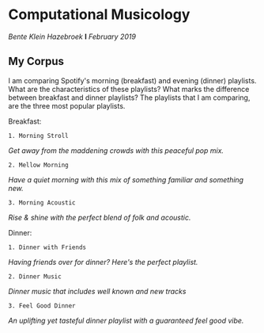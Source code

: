 # Computational Musicology
*Bente Klein Hazebroek*  **I**  *February 2019*

## My Corpus
I am comparing Spotify's morning (breakfast) and evening (dinner) playlists. What are the characteristics of these playlists? What marks the difference between breakfast and dinner playlists? The playlists that I am comparing, are the three most popular playlists. 

  Breakfast:
  
    1. Morning Stroll    
   *Get away from the maddening crowds with this peaceful pop mix.* 
    
    2. Mellow Morning
   *Have a quiet morning with this mix of something familiar and something new.*
    
    3. Morning Acoustic
   *Rise & shine with the perfect blend of folk and acoustic.*
  
  Dinner:
  
    1. Dinner with Friends
   *Having friends over for dinner? Here's the perfect playlist.*
    
    2. Dinner Music
   *Dinner music that includes well known and new tracks*
    
    3. Feel Good Dinner
   *An uplifting yet tasteful dinner playlist with a guaranteed feel good vibe.*
